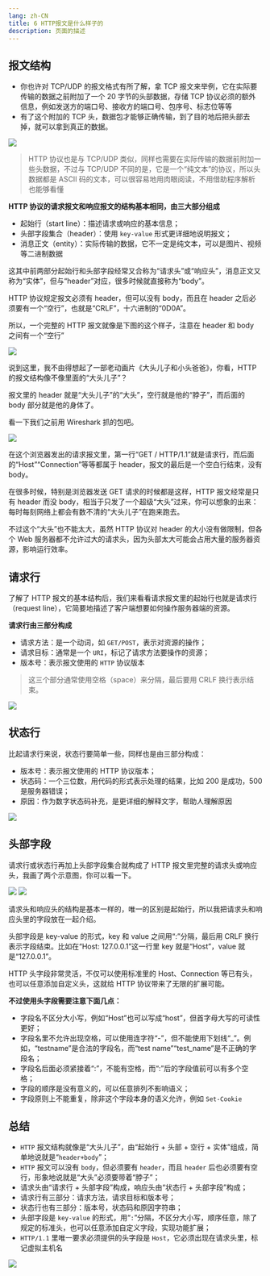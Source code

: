 ```yaml
---
lang: zh-CN
title: 6 HTTP报文是什么样子的
description: 页面的描述
---
```




##  报文结构

*   你也许对 TCP/UDP 的报文格式有所了解，拿 TCP 报文来举例，它在实际要传输的数据之前附加了一个 20 字节的头部数据，存储 TCP 协议必须的额外信息，例如发送方的端口号、接收方的端口号、包序号、标志位等等
*   有了这个附加的 TCP 头，数据包才能够正确传输，到了目的地后把头部去掉，就可以拿到真正的数据。

![](https://s.poetries.work/gitee/2019/12/5.png)

> HTTP 协议也是与 TCP/UDP 类似，同样也需要在实际传输的数据前附加一些头数据，不过与 TCP/UDP 不同的是，它是一个“纯文本”的协议，所以头数据都是 ASCII 码的文本，可以很容易地用肉眼阅读，不用借助程序解析也能够看懂

**HTTP 协议的请求报文和响应报文的结构基本相同，由三大部分组成**

*   起始行（start line）：描述请求或响应的基本信息；
*   头部字段集合（header）：使用 `key-value` 形式更详细地说明报文；
*   消息正文（entity）：实际传输的数据，它不一定是纯文本，可以是图片、视频等二进制数据

这其中前两部分起始行和头部字段经常又合称为“请求头”或“响应头”，消息正文又称为“实体”，但与“header”对应，很多时候就直接称为“body”。

HTTP 协议规定报文必须有 header，但可以没有 body，而且在 header 之后必须要有一个“空行”，也就是“CRLF”，十六进制的“0D0A”。

所以，一个完整的 HTTP 报文就像是下图的这个样子，注意在 header 和 body 之间有一个“空行”

![](https://s.poetries.work/gitee/2019/12/6.png)

说到这里，我不由得想起了一部老动画片《大头儿子和小头爸爸》，你看，HTTP 的报文结构像不像里面的“大头儿子”？

报文里的 header 就是“大头儿子”的“大头”，空行就是他的“脖子”，而后面的 body 部分就是他的身体了。

看一下我们之前用 Wireshark 抓的包吧。

![](https://s.poetries.work/gitee/2019/12/7.png)

在这个浏览器发出的请求报文里，第一行“GET / HTTP/1.1”就是请求行，而后面的“Host”“Connection”等等都属于 header，报文的最后是一个空白行结束，没有 body。

在很多时候，特别是浏览器发送 GET 请求的时候都是这样，HTTP 报文经常是只有 header 而没 body，相当于只发了一个超级“大头”过来，你可以想象的出来：每时每刻网络上都会有数不清的“大头儿子”在跑来跑去。

不过这个“大头”也不能太大，虽然 HTTP 协议对 header 的大小没有做限制，但各个 Web 服务器都不允许过大的请求头，因为头部太大可能会占用大量的服务器资源，影响运行效率。

##  请求行

了解了 HTTP 报文的基本结构后，我们来看看请求报文里的起始行也就是请求行（request line），它简要地描述了客户端想要如何操作服务器端的资源。

**请求行由三部分构成**

*   请求方法：是一个动词，如 `GET/POST`，表示对资源的操作；
*   请求目标：通常是一个 `URI`，标记了请求方法要操作的资源；
*   版本号：表示报文使用的 `HTTP` 协议版本

> 这三个部分通常使用空格（space）来分隔，最后要用 CRLF 换行表示结束。

![](https://s.poetries.work/gitee/2019/12/8.png)

##  状态行

比起请求行来说，状态行要简单一些，同样也是由三部分构成：

*   版本号：表示报文使用的 HTTP 协议版本；
*   状态码：一个三位数，用代码的形式表示处理的结果，比如 200 是成功，500 是服务器错误；
*   原因：作为数字状态码补充，是更详细的解释文字，帮助人理解原因

![](https://s.poetries.work/gitee/2019/12/9.png)

##  头部字段

请求行或状态行再加上头部字段集合就构成了 HTTP 报文里完整的请求头或响应头，我画了两个示意图，你可以看一下。

![](https://s.poetries.work/gitee/2019/12/10.png) ![](https://s.poetries.work/gitee/2019/12/11.png)

请求头和响应头的结构是基本一样的，唯一的区别是起始行，所以我把请求头和响应头里的字段放在一起介绍。

头部字段是 key-value 的形式，key 和 value 之间用“:”分隔，最后用 CRLF 换行表示字段结束。比如在“Host: 127.0.0.1”这一行里 key 就是“Host”，value 就是“127.0.0.1”。

HTTP 头字段非常灵活，不仅可以使用标准里的 Host、Connection 等已有头，也可以任意添加自定义头，这就给 HTTP 协议带来了无限的扩展可能。

**不过使用头字段需要注意下面几点：**

*   字段名不区分大小写，例如“Host”也可以写成“host”，但首字母大写的可读性更好；
*   字段名里不允许出现空格，可以使用连字符“-”，但不能使用下划线“_”。例如，“testname”是合法的字段名，而“test name”“test_name”是不正确的字段名；
*   字段名后面必须紧接着“:”，不能有空格，而“:”后的字段值前可以有多个空格；
*   字段的顺序是没有意义的，可以任意排列不影响语义；
*   字段原则上不能重复，除非这个字段本身的语义允许，例如 `Set-Cookie`

##  总结

*   `HTTP` 报文结构就像是“大头儿子”，由“起始行 + 头部 + 空行 + 实体”组成，简单地说就是“`header+body`”；
*   `HTTP` 报文可以没有 `body`，但必须要有 `header`，而且 `header` 后也必须要有空行，形象地说就是“大头”必须要带着“脖子”；
*   请求头由“请求行 + 头部字段”构成，响应头由“状态行 + 头部字段”构成；
*   请求行有三部分：请求方法，请求目标和版本号；
*   状态行也有三部分：版本号，状态码和原因字符串；
*   头部字段是 `key-value` 的形式，用“`:`”分隔，不区分大小写，顺序任意，除了规定的标准头，也可以任意添加自定义字段，实现功能扩展；
*   `HTTP/1.1` 里唯一要求必须提供的头字段是 `Host`，它必须出现在请求头里，标记虚拟主机名

![](https://s.poetries.work/gitee/2019/12/95.png)
